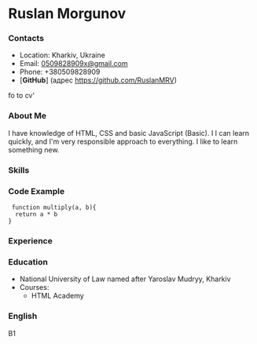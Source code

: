 # Ruslan Morgunov

### Contacts
 * Location: Kharkiv, Ukraine
 * Email: 0509828909x@gmail.com
 * Phone: +380509828909
 * [**GitHub**] (адрес https://github.com/RuslanMRV)

fo to cv'
 ### About Me
I have knowledge of HTML, CSS and basic JavaScript (Basic). I
I can learn quickly, and I'm very responsible approach to everything. I like to learn something new.

 ### Skills


 ### Code Example
```
 function multiply(a, b){
  return a * b
}
```

 ### Experience

 ### Education
 * National University of Law named after Yaroslav Mudryy, Kharkiv
 * Courses: 
    * HTML Academy

 ### English
 B1